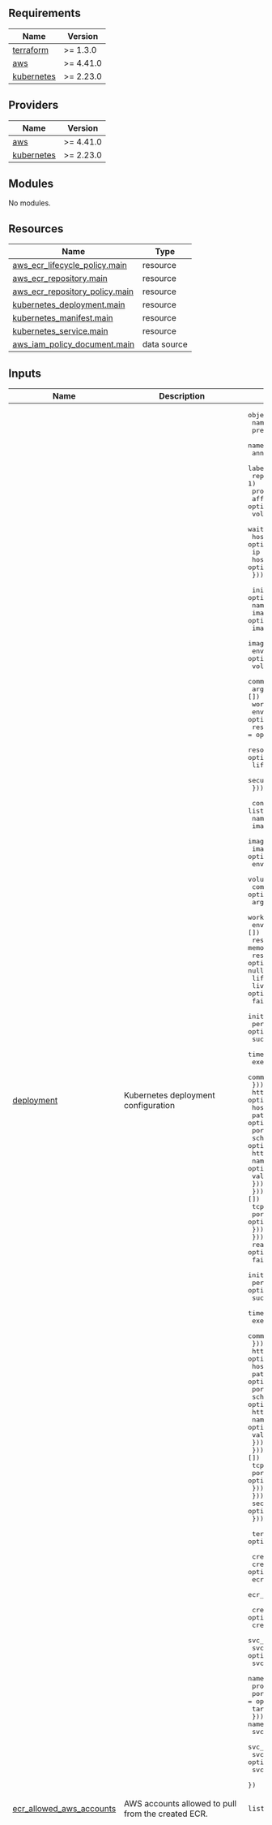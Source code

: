 <!-- BEGIN_TF_DOCS -->
## Requirements

| Name | Version |
|------|---------|
| <a name="requirement_terraform"></a> [terraform](#requirement\_terraform) | >= 1.3.0 |
| <a name="requirement_aws"></a> [aws](#requirement\_aws) | >= 4.41.0 |
| <a name="requirement_kubernetes"></a> [kubernetes](#requirement\_kubernetes) | >= 2.23.0 |

## Providers

| Name | Version |
|------|---------|
| <a name="provider_aws"></a> [aws](#provider\_aws) | >= 4.41.0 |
| <a name="provider_kubernetes"></a> [kubernetes](#provider\_kubernetes) | >= 2.23.0 |

## Modules

No modules.

## Resources

| Name | Type |
|------|------|
| [aws_ecr_lifecycle_policy.main](https://registry.terraform.io/providers/hashicorp/aws/latest/docs/resources/ecr_lifecycle_policy) | resource |
| [aws_ecr_repository.main](https://registry.terraform.io/providers/hashicorp/aws/latest/docs/resources/ecr_repository) | resource |
| [aws_ecr_repository_policy.main](https://registry.terraform.io/providers/hashicorp/aws/latest/docs/resources/ecr_repository_policy) | resource |
| [kubernetes_deployment.main](https://registry.terraform.io/providers/hashicorp/kubernetes/latest/docs/resources/deployment) | resource |
| [kubernetes_manifest.main](https://registry.terraform.io/providers/hashicorp/kubernetes/latest/docs/resources/manifest) | resource |
| [kubernetes_service.main](https://registry.terraform.io/providers/hashicorp/kubernetes/latest/docs/resources/service) | resource |
| [aws_iam_policy_document.main](https://registry.terraform.io/providers/hashicorp/aws/latest/docs/data-sources/iam_policy_document) | data source |

## Inputs

| Name | Description | Type | Default | Required |
|------|-------------|------|---------|:--------:|
| <a name="input_deployment"></a> [deployment](#input\_deployment) | Kubernetes deployment configuration | <pre>object({<br>    name                      = string<br>    prefix                    = optional(string)<br>    namespace                 = string<br>    annotations               = optional(map(string), {})<br>    labels                    = optional(map(string), {})<br>    replicas                  = optional(number, 1)<br>    progress_deadline_seconds = optional(number, 600)<br>    affinity                  = optional(list(map(any)), [])<br>    volumes                   = optional(any, [])<br>    wait_for_rollout          = optional(bool, false)<br>    host_aliases = optional(list(object({<br>      ip        = optional(string, "")<br>      hostnames = optional(list(string), [])<br>    })), [])<br><br>    init_container = optional(list(object({<br>      name              = string<br>      image_repository  = optional(string, "")<br>      image_tag         = optional(string, "")<br>      image_pull_policy = optional(string, "IfNotPresent")<br>      env_from          = optional(any, [])<br>      volume_mount      = optional(list(map(any)), [])<br>      command           = optional(list(string), [])<br>      args              = optional(list(string), [])<br>      working_dir       = optional(string)<br>      env               = optional(list(map(any)), [])<br>      resource_limits   = optional(object({ cpu = optional(string), memory = optional(string) }), null)<br>      resource_requests = optional(object({ cpu = optional(string), memory = optional(string) }), null)<br>      lifecycle         = optional(any, [])<br>      security_context  = optional(any, [])<br>    })), [])<br><br>    containers = list(object({<br>      name              = string<br>      image_tag         = optional(string, "")<br>      image_repository  = optional(string, "")<br>      image_pull_policy = optional(string, "IfNotPresent")<br>      env_from          = optional(any, [])<br>      volume_mount      = optional(list(map(any)), [])<br>      command           = optional(list(string), [])<br>      args              = optional(list(string), [])<br>      working_dir       = optional(string)<br>      env               = optional(list(map(any)), [])<br>      resource_limits   = optional(object({ cpu = optional(string), memory = optional(string) }), null)<br>      resource_requests = optional(object({ cpu = optional(string), memory = optional(string) }), null)<br>      lifecycle         = optional(any, [])<br>      liveness_probe = optional(list(object({<br>        failure_threshold     = optional(number)<br>        initial_delay_seconds = optional(number)<br>        period_seconds        = optional(number)<br>        success_threshold     = optional(number)<br>        timeout_seconds       = optional(number)<br>        exec = optional(list(object({<br>          command = optional(list(string))<br>        })), [])<br>        http_get = optional(list(object({<br>          host   = optional(string)<br>          path   = optional(string)<br>          port   = optional(number)<br>          scheme = optional(string)<br>          http_header = optional(list(object({<br>            name  = optional(string)<br>            value = optional(string)<br>          })), [])<br>        })), [])<br>        tcp_socket = optional(list(object({<br>          port = optional(number)<br>        })), [])<br>      })), [])<br>      readiness_probe = optional(list(object({<br>        failure_threshold     = optional(number)<br>        initial_delay_seconds = optional(number)<br>        period_seconds        = optional(number)<br>        success_threshold     = optional(number)<br>        timeout_seconds       = optional(number)<br>        exec = optional(list(object({<br>          command = optional(list(string))<br>        })), [])<br>        http_get = optional(list(object({<br>          host   = optional(string)<br>          path   = optional(string)<br>          port   = optional(number)<br>          scheme = optional(string)<br>          http_header = optional(list(object({<br>            name  = optional(string)<br>            value = optional(string)<br>          })), [])<br>        })), [])<br>        tcp_socket = optional(list(object({<br>          port = optional(number)<br>        })), [])<br>      })), [])<br>      security_context = optional(any, [])<br>    }))<br><br>    termination_grace_period_seconds = optional(number)<br><br>    create              = optional(bool, true)<br>    create_ecr          = optional(bool, false)<br>    ecr_scan_on_push    = optional(bool, true)<br>    ecr_encryption_type = optional(string, "KMS")<br><br>    create_svc         = optional(bool, true)<br>    create_svc_monitor = optional(bool, false)<br>    svc_annotations    = optional(map(any), {})<br>    svc_labels         = optional(map(string), {})<br>    svc_ports = optional(list(object({<br>      name        = optional(string)<br>      protocol    = optional(string, "TCP")<br>      port        = optional(number, 80)<br>      target_port = optional(number)<br>    })), [{ name = "http" }])<br>    svc_type                = optional(string, "ClusterIP")<br>    svc_load_balancer_class = optional(string)<br>    svc_monitor_port        = optional(string)<br>    svc_monitor_path        = optional(string, "/metrics")<br>  })</pre> | n/a | yes |
| <a name="input_ecr_allowed_aws_accounts"></a> [ecr\_allowed\_aws\_accounts](#input\_ecr\_allowed\_aws\_accounts) | AWS accounts allowed to pull from the created ECR. | `list(string)` | `[]` | no |
| <a name="input_ecr_lifecycle_policy"></a> [ecr\_lifecycle\_policy](#input\_ecr\_lifecycle\_policy) | Sets the lifecycle policy of the ECR. If set `ecr_number_of_images_to_keep` won't work. | `string` | `"{\n  \"rules\": [\n    {\n      \"rulePriority\": 10,\n      \"description\": \"Keep last 50 images (master)\",\n      \"selection\": {\n        \"tagStatus\": \"tagged\",\n        \"tagPatternList\": [\n          \"master-*\"\n        ],\n        \"countType\": \"imageCountMoreThan\",\n        \"countNumber\": 50\n      },\n      \"action\": {\n        \"type\": \"expire\"\n      }\n    },\n    {\n      \"rulePriority\": 11,\n      \"description\": \"Keep last 50 images (main)\",\n      \"selection\": {\n        \"tagStatus\": \"tagged\",\n        \"tagPatternList\": [\n          \"main-*\"\n        ],\n        \"countType\": \"imageCountMoreThan\",\n        \"countNumber\": 50\n      },\n      \"action\": {\n        \"type\": \"expire\"\n      }\n    },\n    {\n      \"rulePriority\": 20,\n      \"description\": \"Keep last 30 images (develop)\",\n      \"selection\": {\n        \"tagStatus\": \"tagged\",\n        \"tagPatternList\": [\n          \"develop-*\"\n        ],\n        \"countType\": \"imageCountMoreThan\",\n        \"countNumber\": 30\n      },\n      \"action\": {\n        \"type\": \"expire\"\n      }\n    },\n    {\n      \"rulePriority\": 30,\n      \"description\": \"Keep last 50 images of the branches images\",\n      \"selection\": {\n        \"tagStatus\": \"any\",\n        \"countType\": \"imageCountMoreThan\",\n        \"countNumber\": 50\n      },\n      \"action\": {\n        \"type\": \"expire\"\n      }\n    }\n  ]\n}\n\n"` | no |
| <a name="input_image_repository"></a> [image\_repository](#input\_image\_repository) | General repository from where to pull container images from. Specific repositories may still be defined on the respective containers. | `string` | `""` | no |
| <a name="input_strategy_rolling_update"></a> [strategy\_rolling\_update](#input\_strategy\_rolling\_update) | Rolling update config params. Present only if type = RollingUpdate. | `list(any)` | `[]` | no |
| <a name="input_strategy_type"></a> [strategy\_type](#input\_strategy\_type) | Type of deployment. Can be 'Recreate' or 'RollingUpdate'. | `string` | `"RollingUpdate"` | no |

## Outputs

| Name | Description |
|------|-------------|
| <a name="output_deployment_annotations"></a> [deployment\_annotations](#output\_deployment\_annotations) | The annotations of the deployment |
| <a name="output_deployment_labels"></a> [deployment\_labels](#output\_deployment\_labels) | The labels of the deployment |
| <a name="output_deployment_name"></a> [deployment\_name](#output\_deployment\_name) | The name of the deployment |
| <a name="output_ecr_repository_url"></a> [ecr\_repository\_url](#output\_ecr\_repository\_url) | The URL of the ECR repository |
| <a name="output_svc_address"></a> [svc\_address](#output\_svc\_address) | The address of the service within the cluster |
| <a name="output_svc_name"></a> [svc\_name](#output\_svc\_name) | The name of the service |
| <a name="output_svc_ports"></a> [svc\_ports](#output\_svc\_ports) | The port(s) of the service |
<!-- END_TF_DOCS -->
